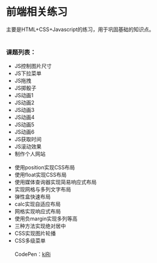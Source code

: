 前端相关练习
===
主要是HTML+CSS+Javascript的练习，用于巩固基础的知识点。
<br><br>
### 课题列表：
+ JS控制图片尺寸
+ JS下拉菜单
+ JS拖拽
+ JS掷骰子
+ JS动画1
+ JS动画2
+ JS动画3
+ JS动画4
+ JS动画5
+ JS动画6
+ JS获取时间
+ JS滚动效果
+ 制作个人网站
<br><br>
+ 使用position实现CSS布局
+ 使用float实现CSS布局
+ 使用媒体查询器实现简易响应式布局
+ 实现网格与多列文字布局
+ 弹性盒快速布局
+ calc实现自适应布局
+ 网格实现响应式布局
+ 使用负margin实现多列等高
+ 三种方法实现绝对居中
+ CSS实现图片轮播
+ CSS多级菜单
<br><br>
CodePen：<a target="_blank" href="http://codepen.io/kiRinoi/#">kiRi</a>
